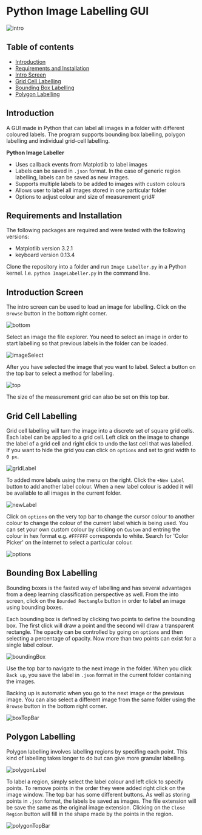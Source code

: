 # Python Image Labelling GUI

![intro](Screenshots/Intro_Label.png)

Table of contents
-----------------

* [Introduction](#introduction)
* [Requirements and Installation](#requirements-and-installation)
* [Intro Screen](#introduction-screen)
* [Grid Cell Labelling](#grid-cell-labelling)
* [Bounding Box Labelling](#bounding-box-labelling)
* [Polygon Labelling](#polygon-labelling)

Introduction
------------

A GUI made in Python that can label all images in a folder with different coloured labels. The program supports bounding box labelling, polygon labelling and individual grid-cell labelling.

**Python Image Labeller**

* Uses callback events from Matplotlib to label images
* Labels can be saved in `.json` format. In the case of generic region labelling, labels can be saved as new images.
* Supports multiple labels to be added to images with custom colours
* Allows user to label all images stored in one particular folder
* Options to adjust colour and size of measurement grid#

Requirements and Installation
-----------------------------

The following packages are required and were tested with the following versions:

* Matplotlib version 3.2.1
* keyboard version 0.13.4

Clone the repository into a folder and run `Image Labeller.py` in a Python kernel. I.e. `python ImageLabeller.py` in the command line.

Introduction Screen
-------------------

The intro screen can be used to load an image for labelling. Click on the `Browse` button in the bottom right corner.

![bottom](Screenshots/Bottom_Bar.png)

Select an image the file explorer. You need to select an image in order to start labelling so that previous labels in the folder can be loaded.
 
![imageSelect](Screenshots/Image_Select.png)

After you have selected the image that you want to label. Select a button on the top bar to select a method for labelling.

![top](Screenshots/Top_Bar.png)

The size of the measurement grid can also be set on this top bar.

Grid Cell Labelling
-------------------

Grid cell labelling will turn the image into a discrete set of square grid cells. Each label can be applied to a grid cell. Left click on the image to change the label of a grid cell and right click to undo the last cell that was labelled. If you want to hide the grid you can click on `options` and set to grid width to `0 px`.

![gridLabel](Screenshots/Grid_Label.png)

To added more labels using the menu on the right. Click the `+New Label` button to add another label colour. When a new label colour is added it will be available to all images in the current folder.

![newLabel](Screenshots/New_Label.png)

Click on `options` on the very top bar to change the cursor colour to another colour to change the colour of the current label which is being used. You can set your own custom colour by clicking on `Custom` and entring the colour in hex format e.g. `#FFFFFF` corresponds to white. Search for 'Color Picker' on the internet to select a particular colour.

![options](Screenshots/Options_Tearoff.png)

Bounding Box Labelling
----------------------

Bounding boxes is the fasted way of labelling and has several advantages from a deep learning classification perspective as well. From the into screen, click on the `Bounded Rectangle` button in order to label an image using bounding boxes.

Each bounding box is defined by clicking two points to define the bounding box. The first click will draw a point and the second will draw a transparent rectangle. The opacity can be controlled by going on `options` and then selecting a percentage of opacity. Now more than two points can exist for a single label colour.

![boundingBox](Screenshots/Bounding_Box_Label.png)

Use the top bar to navigate to the next image in the folder. When you click `Back up`, you save the label in `.json` format in the current folder containing the images.

Backing up is automatic when you go to the next image or the previous image. You can also select a different image from the same folder using the `Browse` button in the bottom right corner.

![boxTopBar](Screenshots/Box_Top_Bar.png)

Polygon Labelling
-----------------

Polygon labelling involves labelling regions by specifing each point. This kind of labelling takes longer to do but can give more granular labelling.

![polygonLabel](Screenshots/Polygon_Label.png)

To label a region, simply select the label colour and left click to specify points. To remove points in the order they were added right click on the image window. The top bar has some different buttons. As well as storing points in `.json` format, the labels be saved as images. The file extension will be save the same as the original image extension. Clicking on the `Close Region` button will fill in the shape made by the points in the region.

![polygonTopBar](Screenshots/Polygon_Top_Bar.png)
